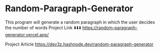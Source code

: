 # Random-Paragraph-Generator
 This program will generate a random paragraph in which the user decides the number of words 
 Project Link ⬇️⬇️⬇️
https://random-paragraph-generator.vercel.app/

Project Article
https://dev3z.hashnode.dev/random-paragraph-generator
